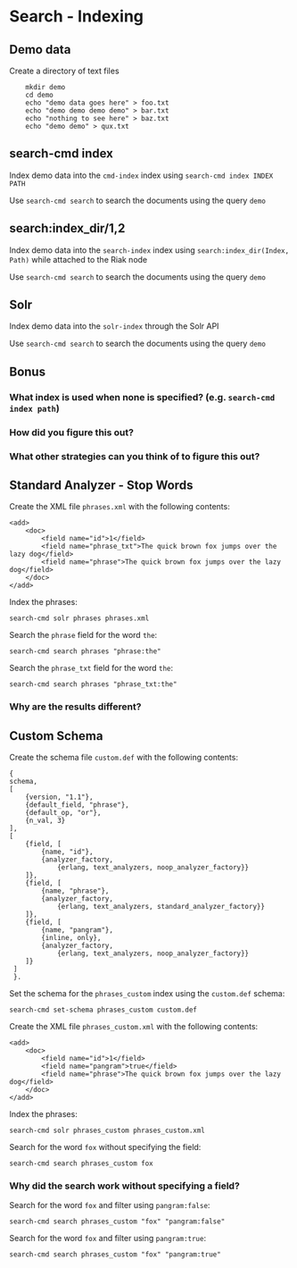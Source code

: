 # Search - Indexing

## Demo data

Create a directory of text files

        mkdir demo
        cd demo
        echo "demo data goes here" > foo.txt
        echo "demo demo demo demo" > bar.txt
        echo "nothing to see here" > baz.txt
        echo "demo demo" > qux.txt

## search-cmd index

Index demo data into the `cmd-index` index using `search-cmd index INDEX PATH`

Use `search-cmd search` to search the documents using the query `demo`

## search:index_dir/1,2

Index demo data into the `search-index` index using `search:index_dir(Index, Path)` while attached to the Riak node

Use `search-cmd search` to search the documents using the query `demo`

## Solr

Index demo data into the `solr-index` through the Solr API

Use `search-cmd search` to search the documents using the query `demo`

## Bonus

### What index is used when none is specified? (e.g. `search-cmd index path`)

### How did you figure this out?

### What other strategies can you think of to figure this out?

## Standard Analyzer - Stop Words

Create the XML file `phrases.xml` with the following contents:

    <add>
        <doc>
            <field name="id">1</field>
            <field name="phrase_txt">The quick brown fox jumps over the lazy dog</field>
            <field name="phrase">The quick brown fox jumps over the lazy dog</field>
        </doc>
    </add>

Index the phrases:

    search-cmd solr phrases phrases.xml
    
Search the `phrase` field for the word `the`:

    search-cmd search phrases "phrase:the"
    
Search the `phrase_txt` field for the word `the`:

    search-cmd search phrases "phrase_txt:the"
    
### Why are the results different?

## Custom Schema

Create the schema file `custom.def` with the following contents:

    {
    schema,
    [
        {version, "1.1"},
        {default_field, "phrase"},
        {default_op, "or"},
        {n_val, 3}
    ],
    [
        {field, [
            {name, "id"},
            {analyzer_factory,
                {erlang, text_analyzers, noop_analyzer_factory}}
        ]},
        {field, [
            {name, "phrase"},
            {analyzer_factory,
                {erlang, text_analyzers, standard_analyzer_factory}}
        ]},
        {field, [
            {name, "pangram"},
            {inline, only},
            {analyzer_factory,
                {erlang, text_analyzers, noop_analyzer_factory}}
        ]}
     ]
     }.
        
Set the schema for the `phrases_custom` index using the `custom.def` schema:

    search-cmd set-schema phrases_custom custom.def

Create the XML file `phrases_custom.xml` with the following contents:

    <add>
        <doc>
            <field name="id">1</field>
            <field name="pangram">true</field>
            <field name="phrase">The quick brown fox jumps over the lazy dog</field>
        </doc>
    </add>

Index the phrases:

    search-cmd solr phrases_custom phrases_custom.xml
    
Search for the word `fox` without specifying the field:

    search-cmd search phrases_custom fox

### Why did the search work without specifying a field?

Search for the word `fox` and filter using `pangram:false`:

    search-cmd search phrases_custom "fox" "pangram:false"
    
Search for the word `fox` and filter using `pangram:true`:

    search-cmd search phrases_custom "fox" "pangram:true"
